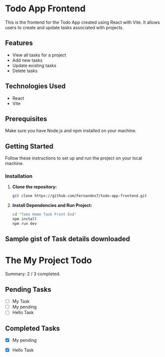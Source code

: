 # Todo App Frontend

This is the frontend for the Todo App created using React with Vite. It allows users to create and update tasks associated with projects.

## Features

- View all tasks for a project
- Add new tasks
- Update existing tasks
- Delete tasks

## Technologies Used

- React
- Vite

## Prerequisites

Make sure you have Node.js and npm installed on your machine.

## Getting Started

Follow these instructions to set up and run the project on your local machine.

### Installation

1. **Clone the repository:**

   ```sh
   git clone https://github.com/Fernandes7/todo-app-frontend.git
2. **Install Dependencies and Run Project:**

   ```sh
   cd "Take Home Task Front End"
   npm install
   npm run dev

  ## Sample gist of Task details downloaded
  # The My Project Todo

Summary: 2 / 3 completed.

## Pending Tasks
- [ ] My Task
- [ ] My pending 
- [ ] Hello Task

## Completed Tasks
- [x] My pending 
- [x] Hello Task
   
